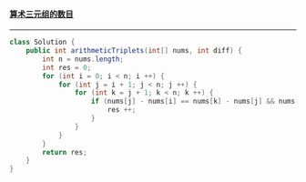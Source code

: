 #### <a href="https://leetcode.cn/problems/number-of-arithmetic-triplets/">算术三元组的数目</a>

-------------------------

```java
class Solution {
    public int arithmeticTriplets(int[] nums, int diff) {
        int n = nums.length;
        int res = 0;
        for (int i = 0; i < n; i ++) {
            for (int j = i + 1; j < n; j ++) {
                for (int k = j + 1; k < n; k ++) {
                    if (nums[j] - nums[i] == nums[k] - nums[j] && nums[j] - nums[i] == diff) {
                        res ++;
                    }
                }
            }
        }
        return res;
    }
}
```

